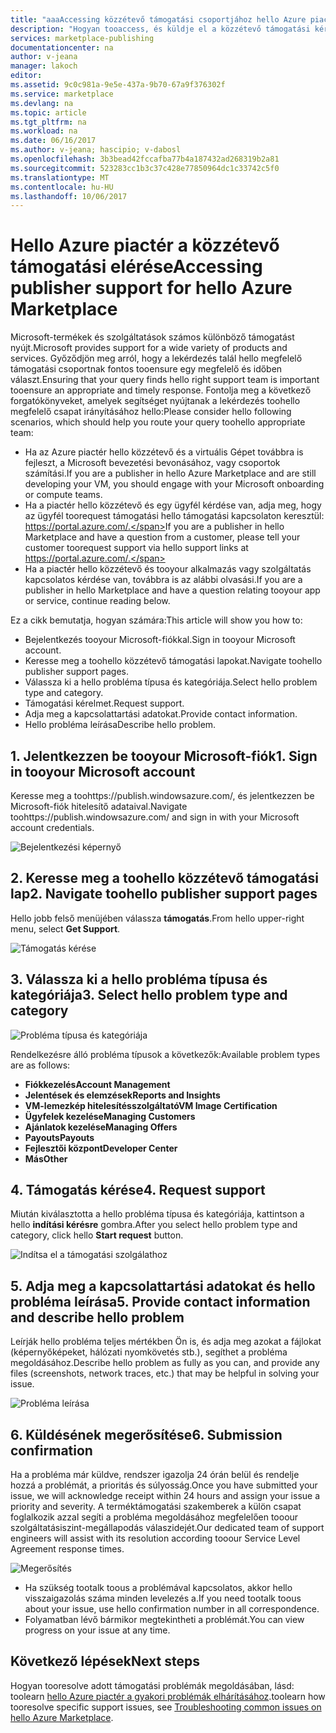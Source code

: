 ```yaml
---
title: "aaaAccessing közzétevő támogatási csoportjához hello Azure piactérről |} Microsoft Docs"
description: "Hogyan tooaccess, és küldje el a közzétevő támogatási kérelmek hello Azure piactéren"
services: marketplace-publishing
documentationcenter: na
author: v-jeana
manager: lakoch
editor: 
ms.assetid: 9c0c981a-9e5e-437a-9b70-67a9f376302f
ms.service: marketplace
ms.devlang: na
ms.topic: article
ms.tgt_pltfrm: na
ms.workload: na
ms.date: 06/16/2017
ms.author: v-jeana; hascipio; v-dabosl
ms.openlocfilehash: 3b3bead42fccafba77b4a187432ad268319b2a81
ms.sourcegitcommit: 523283cc1b3c37c428e77850964dc1c33742c5f0
ms.translationtype: MT
ms.contentlocale: hu-HU
ms.lasthandoff: 10/06/2017
---
```

# <a name="accessing-publisher-support-for-hello-azure-marketplace"></a><span data-ttu-id="fa139-103">Hello Azure piactér a közzétevő támogatási elérése</span><span class="sxs-lookup"><span data-stu-id="fa139-103">Accessing publisher support for hello Azure Marketplace</span></span>
<span data-ttu-id="fa139-104">Microsoft-termékek és szolgáltatások számos különböző támogatást nyújt.</span><span class="sxs-lookup"><span data-stu-id="fa139-104">Microsoft provides support for a wide variety of products and services.</span></span> <span data-ttu-id="fa139-105">Győződjön meg arról, hogy a lekérdezés talál hello megfelelő támogatási csoportnak fontos tooensure egy megfelelő és időben választ.</span><span class="sxs-lookup"><span data-stu-id="fa139-105">Ensuring that your query finds hello right support team is important tooensure an appropriate and timely response.</span></span> <span data-ttu-id="fa139-106">Fontolja meg a következő forgatókönyveket, amelyek segítséget nyújtanak a lekérdezés toohello megfelelő csapat irányításához hello:</span><span class="sxs-lookup"><span data-stu-id="fa139-106">Please consider hello following scenarios, which should help you route your query toohello appropriate team:</span></span>

* <span data-ttu-id="fa139-107">Ha az Azure piactér hello közzétevő és a virtuális Gépet továbbra is fejleszt, a Microsoft bevezetési bevonásához, vagy csoportok számítási.</span><span class="sxs-lookup"><span data-stu-id="fa139-107">If you are a publisher in hello Azure Marketplace and are still developing your VM, you should engage with your Microsoft onboarding or compute teams.</span></span>
* <span data-ttu-id="fa139-108">Ha a piactér hello közzétevő és egy ügyfél kérdése van, adja meg, hogy az ügyfél toorequest támogatási hello támogatási kapcsolaton keresztül: https://portal.azure.com/.</span><span class="sxs-lookup"><span data-stu-id="fa139-108">If you are a publisher in hello Marketplace and have a question from a customer, please tell your customer toorequest support via hello support links at https://portal.azure.com/.</span></span>
* <span data-ttu-id="fa139-109">Ha a piactér hello közzétevő és tooyour alkalmazás vagy szolgáltatás kapcsolatos kérdése van, továbbra is az alábbi olvasási.</span><span class="sxs-lookup"><span data-stu-id="fa139-109">If you are a publisher in hello Marketplace and have a question relating tooyour app or service, continue reading below.</span></span>

<span data-ttu-id="fa139-110">Ez a cikk bemutatja, hogyan számára:</span><span class="sxs-lookup"><span data-stu-id="fa139-110">This article will show you how to:</span></span>

* <span data-ttu-id="fa139-111">Bejelentkezés tooyour Microsoft-fiókkal.</span><span class="sxs-lookup"><span data-stu-id="fa139-111">Sign in tooyour Microsoft account.</span></span>
* <span data-ttu-id="fa139-112">Keresse meg a toohello közzétevő támogatási lapokat.</span><span class="sxs-lookup"><span data-stu-id="fa139-112">Navigate toohello publisher support pages.</span></span>
* <span data-ttu-id="fa139-113">Válassza ki a hello probléma típusa és kategóriája.</span><span class="sxs-lookup"><span data-stu-id="fa139-113">Select hello problem type and category.</span></span>
* <span data-ttu-id="fa139-114">Támogatási kérelmet.</span><span class="sxs-lookup"><span data-stu-id="fa139-114">Request support.</span></span>
* <span data-ttu-id="fa139-115">Adja meg a kapcsolattartási adatokat.</span><span class="sxs-lookup"><span data-stu-id="fa139-115">Provide contact information.</span></span>
* <span data-ttu-id="fa139-116">Hello probléma leírása</span><span class="sxs-lookup"><span data-stu-id="fa139-116">Describe hello problem.</span></span>

## <a name="1-sign-in-tooyour-microsoft-account"></a><span data-ttu-id="fa139-117">1. Jelentkezzen be tooyour Microsoft-fiók</span><span class="sxs-lookup"><span data-stu-id="fa139-117">1. Sign in tooyour Microsoft account</span></span>
<span data-ttu-id="fa139-118">Keresse meg a toohttps://publish.windowsazure.com/, és jelentkezzen be Microsoft-fiók hitelesítő adataival.</span><span class="sxs-lookup"><span data-stu-id="fa139-118">Navigate toohttps://publish.windowsazure.com/ and sign in with your Microsoft account credentials.</span></span>

  ![Bejelentkezési képernyő][1]

## <a name="2-navigate-toohello-publisher-support-pages"></a><span data-ttu-id="fa139-120">2. Keresse meg a toohello közzétevő támogatási lap</span><span class="sxs-lookup"><span data-stu-id="fa139-120">2. Navigate toohello publisher support pages</span></span>
<span data-ttu-id="fa139-121">Hello jobb felső menüjében válassza **támogatás**.</span><span class="sxs-lookup"><span data-stu-id="fa139-121">From hello upper-right menu, select **Get Support**.</span></span>

  ![Támogatás kérése][2]

## <a name="3-select-hello-problem-type-and-category"></a><span data-ttu-id="fa139-123">3. Válassza ki a hello probléma típusa és kategóriája</span><span class="sxs-lookup"><span data-stu-id="fa139-123">3. Select hello problem type and category</span></span>
![Probléma típusa és kategóriája][3]

<span data-ttu-id="fa139-125">Rendelkezésre álló probléma típusok a következők:</span><span class="sxs-lookup"><span data-stu-id="fa139-125">Available problem types are as follows:</span></span>

* <span data-ttu-id="fa139-126">**Fiókkezelés**</span><span class="sxs-lookup"><span data-stu-id="fa139-126">**Account Management**</span></span>
* <span data-ttu-id="fa139-127">**Jelentések és elemzések**</span><span class="sxs-lookup"><span data-stu-id="fa139-127">**Reports and Insights**</span></span>
* <span data-ttu-id="fa139-128">**VM-lemezkép hitelesítésszolgáltató**</span><span class="sxs-lookup"><span data-stu-id="fa139-128">**VM Image Certification**</span></span>
* <span data-ttu-id="fa139-129">**Ügyfelek kezelése**</span><span class="sxs-lookup"><span data-stu-id="fa139-129">**Managing Customers**</span></span>
* <span data-ttu-id="fa139-130">**Ajánlatok kezelése**</span><span class="sxs-lookup"><span data-stu-id="fa139-130">**Managing Offers**</span></span>
* <span data-ttu-id="fa139-131">**Payouts**</span><span class="sxs-lookup"><span data-stu-id="fa139-131">**Payouts**</span></span>
* <span data-ttu-id="fa139-132">**Fejlesztői központ**</span><span class="sxs-lookup"><span data-stu-id="fa139-132">**Developer Center**</span></span>
* <span data-ttu-id="fa139-133">**Más**</span><span class="sxs-lookup"><span data-stu-id="fa139-133">**Other**</span></span>

## <a name="4-request-support"></a><span data-ttu-id="fa139-134">4. Támogatás kérése</span><span class="sxs-lookup"><span data-stu-id="fa139-134">4. Request support</span></span>
<span data-ttu-id="fa139-135">Miután kiválasztotta a hello probléma típusa és kategóriája, kattintson a hello **indítási kérésre** gombra.</span><span class="sxs-lookup"><span data-stu-id="fa139-135">After you select hello problem type and category, click hello **Start request** button.</span></span>

![Indítsa el a támogatási szolgálathoz][4]

## <a name="5-provide-contact-information-and-describe-hello-problem"></a><span data-ttu-id="fa139-137">5. Adja meg a kapcsolattartási adatokat és hello probléma leírása</span><span class="sxs-lookup"><span data-stu-id="fa139-137">5. Provide contact information and describe hello problem</span></span>
<span data-ttu-id="fa139-138">Leírják hello probléma teljes mértékben Ön is, és adja meg azokat a fájlokat (képernyőképeket, hálózati nyomkövetés stb.), segíthet a probléma megoldásához.</span><span class="sxs-lookup"><span data-stu-id="fa139-138">Describe hello problem as fully as you can, and provide any files (screenshots, network traces, etc.) that may be helpful in solving your issue.</span></span>

![Probléma leírása][5]

## <a name="6-submission-confirmation"></a><span data-ttu-id="fa139-140">6. Küldésének megerősítése</span><span class="sxs-lookup"><span data-stu-id="fa139-140">6. Submission confirmation</span></span>
<span data-ttu-id="fa139-141">Ha a probléma már küldve, rendszer igazolja 24 órán belül és rendelje hozzá a problémát, a prioritás és súlyosság.</span><span class="sxs-lookup"><span data-stu-id="fa139-141">Once you have submitted your issue, we will acknowledge receipt within 24 hours and assign your issue a priority and severity.</span></span> <span data-ttu-id="fa139-142">A terméktámogatási szakemberek a külön csapat foglalkozik azzal segíti a probléma megoldásához megfelelően tooour szolgáltatásiszint-megállapodás válaszidejét.</span><span class="sxs-lookup"><span data-stu-id="fa139-142">Our dedicated team of support engineers will assist with its resolution according tooour Service Level Agreement response times.</span></span>

![Megerősítés][6]

* <span data-ttu-id="fa139-144">Ha szükség tootalk toous a problémával kapcsolatos, akkor hello visszaigazolás száma minden levelezés a.</span><span class="sxs-lookup"><span data-stu-id="fa139-144">If you need tootalk toous about your issue, use hello confirmation number in all correspondence.</span></span>
* <span data-ttu-id="fa139-145">Folyamatban lévő bármikor megtekintheti a problémát.</span><span class="sxs-lookup"><span data-stu-id="fa139-145">You can view progress on your issue at any time.</span></span>

## <a name="next-steps"></a><span data-ttu-id="fa139-146">Következő lépések</span><span class="sxs-lookup"><span data-stu-id="fa139-146">Next steps</span></span>
<span data-ttu-id="fa139-147">Hogyan tooresolve adott támogatási problémák megoldásában, lásd: toolearn [hello Azure piactér a gyakori problémák elhárításához](marketplace-publishing-support-common-issues.md).</span><span class="sxs-lookup"><span data-stu-id="fa139-147">toolearn how tooresolve specific support issues, see [Troubleshooting common issues on hello Azure Marketplace](marketplace-publishing-support-common-issues.md).</span></span>

[1]: ./media/marketplace-publishing-get-publisher-support/step1.png
[2]: ./media/marketplace-publishing-get-publisher-support/step2.png
[3]: ./media/marketplace-publishing-get-publisher-support/step3.png
[4]: ./media/marketplace-publishing-get-publisher-support/step4.png
[5]: ./media/marketplace-publishing-get-publisher-support/step5.png
[6]: ./media/marketplace-publishing-get-publisher-support/step6.png
